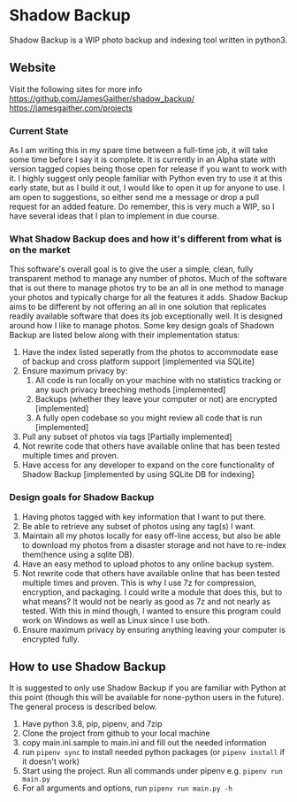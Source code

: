 # Shadow Backup

Shadow Backup is a WIP photo backup and indexing tool written in python3.

## Website

Visit the following sites for more info
https://github.com/JamesGaither/shadow_backup/
https://jamesgaither.com/projects

### Current State

As I am writing this in my spare time between a full-time job, it will take some time before I say it is complete. It is currently in an Alpha state with version tagged copies being those open for release if you want to work with it. I highly suggest only people familiar with Python even try to use it at this early state, but as I build it out, I would like to open it up for anyone to use.
I am open to suggestions, so either send me a message or drop a pull request for an added feature. Do remember, this is very much a WIP, so I have several ideas that I plan to implement in due course.

### What Shadow Backup does and how it's different from what is on the market


This software's overall goal is to give the user a simple, clean, fully transparent method to manage any number of photos. Much of the software that is out there to manage photos try to be an all in one method to manage your photos and typically charge for all the features it adds. Shadow Backup aims to be different by not offering an all in one solution that replicates readily available software that does its job exceptionally well. It is designed around how I like to manage photos. Some key design goals of Shadown Backup are listed below along with their implementation status:

1. Have the index listed seperatly from the photos to accommodate ease of backup and cross platform support [implemented via SQLite]
2. Ensure maximum privacy by:
    1. All code is run locally on your machine with no statistics tracking or any such privacy breeching methods [implemented]
    2. Backups (whether they leave your computer or not) are encrypted [implemented]
    3. A fully open codebase so you might review all code that is run [implemented]
3. Pull any subset of photos via tags [Partially implemented]
4. Not rewrite code that others have available online that has been tested multiple times and proven.
5. Have access for any developer to expand on the core functionality of Shadow Backup [implemented by using SQLite DB for indexing]

### Design goals for Shadow Backup

1. Having photos tagged with key information that I want to put there.
2. Be able to retrieve any subset of photos using any tag(s) I want.
3. Maintain all my photos locally for easy off-line access, but also be able to download my photos from a disaster storage and not have to re-index them(hence using a sqlite DB).
4. Have an easy method to upload photos to any online backup system.
5. Not rewrite code that others have available online that has been tested multiple times and proven.  This is why I use 7z for compression, encryption, and packaging. I could write a module that does this, but to what means? It would not be nearly as good as 7z and not nearly as tested. With this in mind though, I wanted to ensure this program could work on Windows as well as Linux since I use both.
6. Ensure maximum privacy by ensuring anything leaving your computer is encrypted fully.

## How to use Shadow Backup

It is suggested to only use Shadow Backup if you are familiar with Python at this point (though this will be available for none-python users in the future). The general process is described below.

1. Have python 3.8, pip, pipenv, and 7zip
2. Clone the project from github to your local machine
3. copy main.ini.sample to main.ini and fill out the needed information
4. run `pipenv sync` to install needed python packages (or `pipenv install` if it doesn't work)
5. Start using the project. Run all commands under pipenv e.g. `pipenv run main.py`
6. For all arguments and options, run `pipenv run main.py -h`
